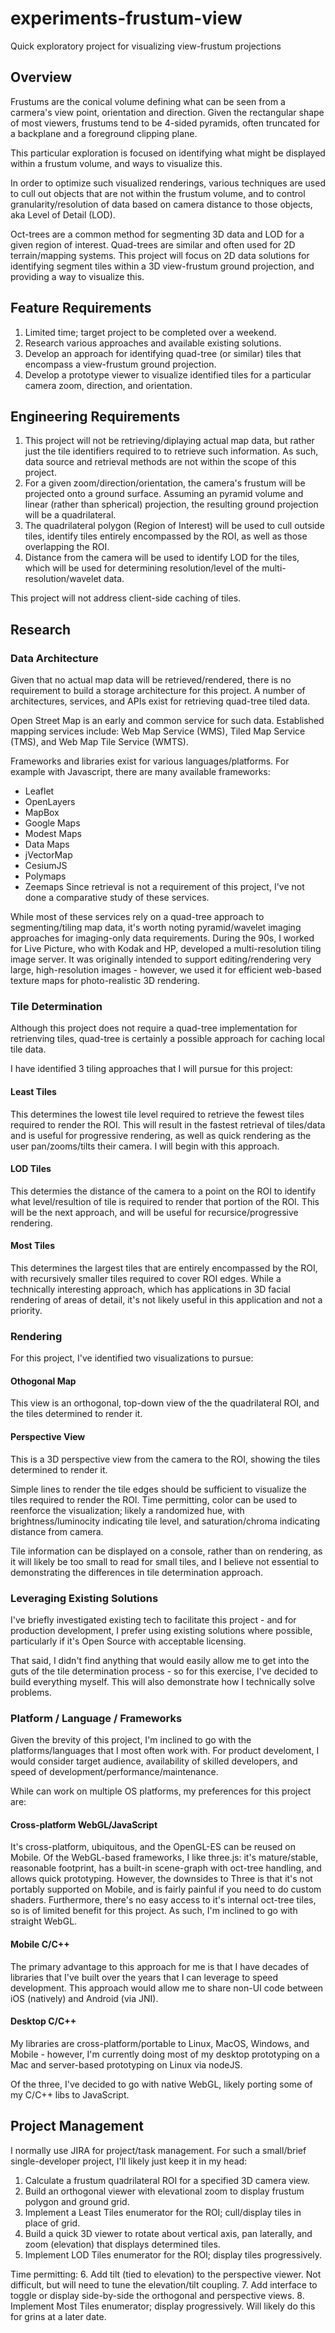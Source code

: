 # experiments-frustum-view
Quick exploratory project for visualizing view-frustum projections

## Overview
Frustums are the conical volume defining what can be seen from a carmera's view point, orientation and direction.  Given the rectangular shape of most viewers, frustums tend to be 4-sided pyramids, often truncated for a backplane and a foreground clipping plane.

This particular exploration is focused on identifying what might be displayed within a frustum volume, and ways to visualize this.

In order to optimize such visualized renderings, various techniques are used to cull out objects that are not within the frustum volume, and to control granularity/resolution of data based on camera distance to those objects, aka Level of Detail (LOD).

Oct-trees are a common method for segmenting 3D data and LOD for a given region of interest.  Quad-trees are similar and often used for 2D terrain/mapping systems.  This project will focus on 2D data solutions for identifying segment tiles within a 3D view-frustum ground projection, and providing a way to visualize this.

## Feature Requirements
1. Limited time; target project to be completed over a weekend.
2. Research various approaches and available existing solutions.
3. Develop an approach for identifying quad-tree (or similar) tiles that encompass a view-frustum ground projection.
4. Develop a prototype viewer to visualize identified tiles for a particular camera zoom, direction, and orientation.

## Engineering Requirements
1. This project will not be retrieving/diplaying actual map data, but rather just the tile identifiers required to to retrieve such information.  As such, data source and retrieval methods are not within the scope of this project.
2. For a given zoom/direction/orientation, the camera's frustum will be projected onto a ground surface.  Assuming an pyramid volume and linear (rather than spherical) projection, the resulting ground projection will be a quadrilateral.
3. The quadrilateral polygon (Region of Interest) will be used to cull outside tiles, identify tiles entirely encompassed by the ROI, as well as those overlapping the ROI.
4. Distance from the camera will be used to identify LOD for the tiles, which will be used for determining resolution/level of the multi-resolution/wavelet data.

This project will not address client-side caching of tiles.

## Research
### Data Architecture
Given that no actual map data will be retrieved/rendered, there is no requirement to build a storage architecture for this project.  A number of architectures, services, and APIs exist for retrieving quad-tree tiled data.

Open Street Map is an early and common service for such data.  Established mapping services include: Web Map Service (WMS), Tiled Map Service (TMS), and Web Map Tile Service (WMTS).

Frameworks and libraries exist for various languages/platforms.  For example with Javascript, there are many available frameworks:
* Leaflet
* OpenLayers
* MapBox
* Google Maps
* Modest Maps
* Data Maps
* jVectorMap
* CesiumJS
* Polymaps
* Zeemaps
Since retrieval is not a requirement of this project, I've not done a comparative study of these services.

While most of these services rely on a quad-tree approach to segmenting/tiling map data, it's worth noting pyramid/wavelet imaging approaches for imaging-only data requirements.  During the 90s, I worked for Live Picture, who with Kodak and HP, developed a multi-resolution tiling image server.  It was originally intended to support editing/rendering very large, high-resolution images - however, we used it for efficient web-based texture maps for photo-realistic 3D rendering.

### Tile Determination
Although this project does not require a quad-tree implementation for retrienving tiles, quad-tree is certainly a possible approach for caching local tile data.

I have identified 3 tiling approaches that I will pursue for this project:
#### Least Tiles
This determines the lowest tile level required to retrieve the fewest tiles required to render the ROI.  This will result in the fastest retrieval of tiles/data and is useful for progressive rendering, as well as quick rendering as the user pan/zooms/tilts their camera.  I will begin with this approach.
#### LOD Tiles
This determies the distance of the camera to a point on the ROI to identify what level/resultion of tile is required to render that portion of the ROI.  This will be the next approach, and will be useful for recursice/progressive rendering.
#### Most Tiles
This determines the largest tiles that are entirely encompassed by the ROI, with recursively smaller tiles required to cover ROI edges.  While a technically interesting approach, which has applications in 3D facial rendering of areas of detail, it's not likely useful in this application and not a priority.

### Rendering
For this project, I've identified two visualizations to pursue:
#### Othogonal Map
This view is an orthogonal, top-down view of the the quadrilateral ROI, and the tiles determined to render it.
#### Perspective View
This is a 3D perspective view from the camera to the ROI, showing the tiles determined to render it.

Simple lines to render the tile edges should be sufficient to visualize the tiles required to render the ROI.  Time permitting, color can be used to reenforce the visualization; likely a randomized hue, with brightness/luminocity indicating tile level, and saturation/chroma indicating distance from camera.

Tile information can be displayed on a console, rather than on rendering, as it will likely be too small to read for small tiles, and I believe not essential to demonstrating the differences in tile determination approach.

### Leveraging Existing Solutions
I've briefly investigated existing tech to facilitate this project - and for production development, I prefer using existing solutions where possible, particularly if it's Open Source with acceptable licensing.

That said, I didn't find anything that would easily allow me to get into the guts of the tile determination process - so for this exercise, I've decided to build everything myself.  This will also demonstrate how I technically solve problems.

### Platform / Language / Frameworks
Given the brevity of this project, I'm inclined to go with the platforms/languages that I most often work with. For product develoment, I would consider target audience, availability of skilled developers, and speed of development/performance/maintenance.

While can work on multiple OS platforms, my preferences for this project are:
#### Cross-platform WebGL/JavaScript
It's cross-platform, ubiquitous, and the OpenGL-ES can be reused on Mobile.
Of the WebGL-based frameworks, I like three.js: it's mature/stable, reasonable footprint, has a built-in scene-graph with oct-tree handling, and allows quick prototyping.  However, the downsides to Three is that it's not portably supported on Mobile, and is fairly painful if you need to do custom shaders.  Furthermore, there's no easy access to it's internal oct-tree tiles, so is of limited benefit for this project.  As such, I'm inclined to go with straight WebGL.
#### Mobile C/C++
The primary advantage to this approach for me is that I have decades of libraries that I've built over the years that I can leverage to speed development. This approach would allow me to share non-UI code between iOS (natively) and Android (via JNI).
#### Desktop C/C++
My libraries are cross-platform/portable to Linux, MacOS, Windows, and Mobile - however, I'm currently doing most of my desktop prototyping on a Mac and server-based prototyping on Linux via nodeJS.

Of the three, I've decided to go with native WebGL, likely porting some of my C/C++ libs to JavaScript.

## Project Management
I normally use JIRA for project/task management.  For such a small/brief single-developer project, I'll likely just keep it in my head:

1. Calculate a frustum quadrilateral ROI for a specified 3D camera view.
2. Build an orthogonal viewer with elevational zoom to display frustum polygon and ground grid.
3. Implement a Least Tiles enumerator for the ROI; cull/display tiles in place of grid.
4. Build a quick 3D viewer to rotate about vertical axis, pan laterally, and zoom (elevation) that displays determined tiles.
5. Implement LOD Tiles enumerator for the ROI; display tiles progressively.

Time permitting:
6. Add tilt (tied to elevation) to the perspective viewer.  Not difficult, but will need to tune the elevation/tilt coupling.
7. Add interface to toggle or display side-by-side the orthogonal and perspective views.
8. Implement Most Tiles enumerator; display progressively. Will likely do this for grins at a later date.
